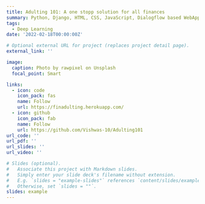 ```yaml
---
title: Adulting 101: A one stopp solution for all finances
summary: Python, Django, HTML, CSS, JavaScript, Dialogflow based WebApp | Hack36 | IIT Mandi
tags:
  - Deep Learning
date: '2022-02-18T00:00:00Z'

# Optional external URL for project (replaces project detail page).
external_link: ''

image:
  caption: Photo by rawpixel on Unsplash
  focal_point: Smart

links:
  - icon: code
    icon_pack: fas
    name: Follow
    url: https://finadulting.herokuapp.com/
  - icon: github
    icon_pack: fab
    name: Follow
    url: https://github.com/Vishwas-10/Adulting101
url_code: ''
url_pdf: ''
url_slides: ''
url_video: ''

# Slides (optional).
#   Associate this project with Markdown slides.
#   Simply enter your slide deck's filename without extension.
#   E.g. `slides = "example-slides"` references `content/slides/example-slides.md`.
#   Otherwise, set `slides = ""`.
slides: example
---
```

